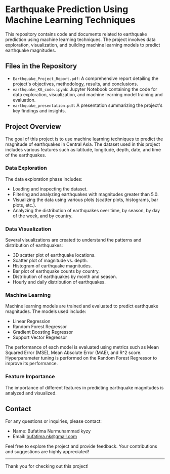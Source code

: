 # Earthquake Prediction Using Machine Learning Techniques

This repository contains code and documents related to earthquake prediction using machine learning techniques. The project involves data exploration, visualization, and building machine learning models to predict earthquake magnitudes.

## Files in the Repository

- `Earthquake_Project_Report.pdf`: A comprehensive report detailing the project's objectives, methodology, results, and conclusions.
- `earthquake_KG_code.ipynb`: Jupyter Notebook containing the code for data exploration, visualization, and machine learning model training and evaluation.
- `earthquake_presentation.pdf`: A presentation summarizing the project's key findings and insights.

## Project Overview

The goal of this project is to use machine learning techniques to predict the magnitude of earthquakes in Central Asia. The dataset used in this project includes various features such as latitude, longitude, depth, date, and time of the earthquakes.

### Data Exploration

The data exploration phase includes:
- Loading and inspecting the dataset.
- Filtering and analyzing earthquakes with magnitudes greater than 5.0.
- Visualizing the data using various plots (scatter plots, histograms, bar plots, etc.).
- Analyzing the distribution of earthquakes over time, by season, by day of the week, and by country.

### Data Visualization

Several visualizations are created to understand the patterns and distribution of earthquakes:
- 3D scatter plot of earthquake locations.
- Scatter plot of magnitude vs. depth.
- Histogram of earthquake magnitudes.
- Bar plot of earthquake counts by country.
- Distribution of earthquakes by month and season.
- Hourly and daily distribution of earthquakes.

### Machine Learning

Machine learning models are trained and evaluated to predict earthquake magnitudes. The models used include:
- Linear Regression
- Random Forest Regressor
- Gradient Boosting Regressor
- Support Vector Regressor

The performance of each model is evaluated using metrics such as Mean Squared Error (MSE), Mean Absolute Error (MAE), and R^2 score. Hyperparameter tuning is performed on the Random Forest Regressor to improve its performance.

### Feature Importance

The importance of different features in predicting earthquake magnitudes is analyzed and visualized.

## Contact

For any questions or inquiries, please contact:
- Name: Bufatima Nurmuhammad kyzy
- Email: bufatima.nk@gmail.com

Feel free to explore the project and provide feedback. Your contributions and suggestions are highly appreciated!

---

Thank you for checking out this project!
